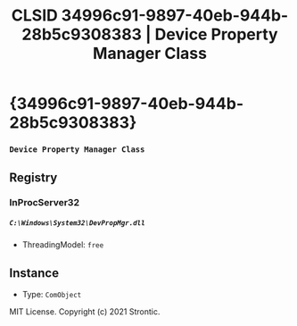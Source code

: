 ﻿---
title: "CLSID 34996c91-9897-40eb-944b-28b5c9308383 | Device Property Manager Class"
excerpt: What is COM-Object CLSID 34996c91-9897-40eb-944b-28b5c9308383?
---

# {34996c91-9897-40eb-944b-28b5c9308383}

### `Device Property Manager Class`

## Registry


### InProcServer32

##### `C:\Windows\System32\DevPropMgr.dll`
* ThreadingModel: `free`

## Instance

* Type: `ComObject`

MIT License. Copyright (c) 2021 Strontic.


